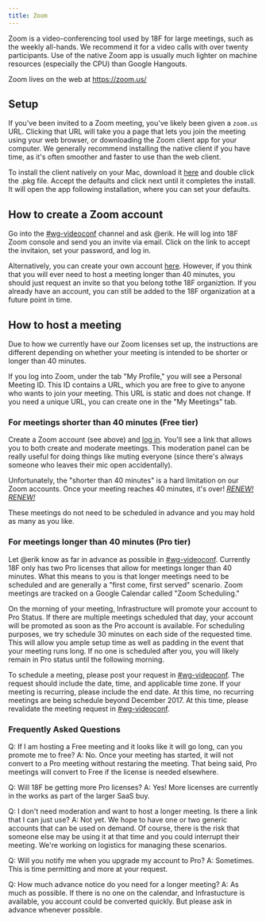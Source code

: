```yaml
---
title: Zoom
---
```


Zoom is a video-conferencing tool used by 18F for large meetings, such as the weekly all-hands.
We recommend it for a video calls with over twenty participants. Use of the native Zoom app is
usually much lighter on machine resources (especially the CPU) than Google Hangouts.

Zoom lives on the web at https://zoom.us/

## Setup

If you've been invited to a Zoom meeting, you've likely been given a `zoom.us` URL. Clicking
that URL will take you a page that lets you join the meeting using your web browser, or
downloading the Zoom client app for your computer. We generally recommend installing the native 
client if you have time, as it's often smoother and faster to use than the web client.

To install the client natively on your Mac, download it [here](https://zoom.us/client/latest/zoomusInstaller.pkg)
and double click the .pkg file. Accept the defaults and click next until it completes the install.
It will open the app following installation, where you can set your defaults. 

## How to create a Zoom account

Go into the [#wg-videoconf](https://gsa-tts.slack.com/messages/wg-videoconf) channel and ask @erik. 
He will log into 18F Zoom console and send you an invite via email. Click on the link to accept the
invitaion, set your password, and log in. 

Alternatively, you can create your own account [here](https://zoom.us/signup). However, if you 
think that you will ever need to host a meeting longer than 40 minutes, you should just request 
an invite so that you belong tothe 18F organiztion. If you already have an account, you can still
be added to the 18F organization at a future point in time. 

## How to host a meeting

Due to how we currently have our Zoom licenses set up, the instructions are different depending on
whether your meeting is intended to be shorter or longer than 40 minutes.

If you log into Zoom, under the tab "My Profile," you will see a Personal Meeting ID. This ID contains 
a URL, which you are free to give to anyone who wants to join your meeting. This URL is static and does
not change. If you need a unique URL, you can create one in the "My Meetings" tab. 

### For meetings shorter than 40 minutes (Free tier)

Create a Zoom account (see above) and [log in](https://zoom.us/signin). You'll see a link that allows
you to both create and moderate meetings. This moderation panel can be really useful for doing things
like muting everyone (since there's always someone who leaves their mic open accidentally).

Unfortunately, the "shorter than 40 minutes" is a hard limitation on our Zoom accounts. Once your
meeting reaches 40 minutes, it's over! [_RENEW! RENEW!_](http://scifi.stackexchange.com/questions/22080/what-did-the-crowd-think-it-took-to-win-renewal-in-carrousel)

These meetings do not need to be scheduled in advance and you may hold as many as you like. 

### For meetings longer than 40 minutes (Pro tier)

Let @erik know as far in advance as possible in [#wg-videoconf](https://gsa-tts.slack.com/messages/wg-videoconf).
Currently 18F only has two Pro licenses that allow for meetings longer than 40 minutes. What 
this means to you is that longer meetings need to be scheduled and are generally a "first come, 
first served" scenario. Zoom meetings are tracked on a Google Calendar called "Zoom Scheduling." 

On the morning of your meeting, Infrastructure will promote your account to Pro Status. If there are multiple 
meetings scheduled that day, your account will be promoted as soon as the Pro account is available. For 
scheduling purposes, we try schedule 30 minutes on each side of the requested time. This will allow you
ample setup time as well as padding in the event that your meeting runs long. If no one is scheduled 
after you, you will likely remain in Pro status until the following morning. 

To schedule a meeting, please post your request in [#wg-videoconf](https://gsa-tts.slack.com/messages/wg-videoconf).
The request should include the date, time, and applicable time zone. If your meeting is recurring, 
please include the end date. At this time, no recurring meetings are being schedule beyond December 2017. 
At this time, please revalidate the meeting request in [#wg-videoconf](https://gsa-tts.slack.com/messages/wg-videoconf).

### Frequently Asked Questions

Q: If I am hosting a Free meeting and it looks like it will go long, can you promote me to free? 
A: No. Once your meeting has started, it will not convert to a Pro meeting without restaring the meeting. 
That being said, Pro meetings will convert to Free if the license is needed elsewhere. 

Q: Will 18F be getting more Pro licenses? 
A: Yes! More licenses are currently in the works as part of the larger SaaS buy. 

Q: I don't need moderation and want to host a longer meeting. Is there a link that I can just use? 
A: Not yet. We hope to have one or two generic accounts that can be used on demand. Of course, there is
the risk that someone else may be using it at that time and you could interrupt their meeting. We're 
working on logistics for managing these scenarios. 

Q: Will you notify me when you upgrade my account to Pro? 
A: Sometimes. This is time permitting and more at your request. 

Q: How much advance notice do you need for a longer meeting?
A: As much as possible. If there is no one on the calendar, and Infrastucture is available, you account
could be converted quickly. But please ask in advance whenever possible. 
